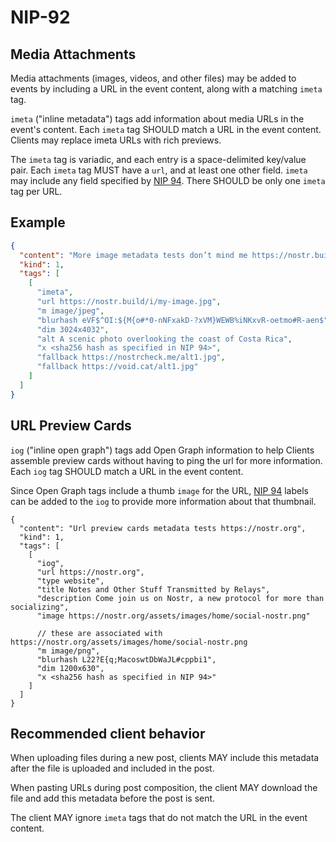 NIP-92
======

Media Attachments
-----------------

Media attachments (images, videos, and other files) may be added to events by including a URL in the event content, along with a matching `imeta` tag.

`imeta` ("inline metadata") tags add information about media URLs in the event's content. Each `imeta` tag SHOULD match a URL in the event content. Clients may replace imeta URLs with rich previews.

The `imeta` tag is variadic, and each entry is a space-delimited key/value pair.
Each `imeta` tag MUST have a `url`, and at least one other field. `imeta` may include
any field specified by [NIP 94](./94.md). There SHOULD be only one `imeta` tag per URL.

## Example

```json
{
  "content": "More image metadata tests don’t mind me https://nostr.build/i/my-image.jpg",
  "kind": 1,
  "tags": [
    [
      "imeta",
      "url https://nostr.build/i/my-image.jpg",
      "m image/jpeg",
      "blurhash eVF$^OI:${M{o#*0-nNFxakD-?xVM}WEWB%iNKxvR-oetmo#R-aen$",
      "dim 3024x4032",
      "alt A scenic photo overlooking the coast of Costa Rica",
      "x <sha256 hash as specified in NIP 94>",
      "fallback https://nostrcheck.me/alt1.jpg",
      "fallback https://void.cat/alt1.jpg"
    ]
  ]
}
```

## URL Preview Cards

`iog` ("inline open graph") tags add Open Graph information to help Clients assemble preview cards without having to ping the url for more information. Each `iog` tag SHOULD match a URL in the event content. 

Since Open Graph tags include a thumb `image` for the URL, [NIP 94](./94.md) labels can be added to the `iog` to provide more information about that thumbnail.

```jsonc
{
  "content": "Url preview cards metadata tests https://nostr.org",
  "kind": 1,
  "tags": [
    [
      "iog",
      "url https://nostr.org",
      "type website",
      "title Notes and Other Stuff Transmitted by Relays",
      "description Come join us on Nostr, a new protocol for more than socializing",
      "image https://nostr.org/assets/images/home/social-nostr.png"

      // these are associated with https://nostr.org/assets/images/home/social-nostr.png
      "m image/png",
      "blurhash L22?E{q;MacoswtDbWaJL#cppbi1",
      "dim 1200x630",
      "x <sha256 hash as specified in NIP 94>"
    ]
  ]
}
```

## Recommended client behavior

When uploading files during a new post, clients MAY include this metadata
after the file is uploaded and included in the post.

When pasting URLs during post composition, the client MAY download the file
and add this metadata before the post is sent.

The client MAY ignore `imeta` tags that do not match the URL in the event content.
